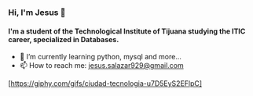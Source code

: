 ### Hi, I'm Jesus 👋

#### I'm a student of the Technological Institute of Tijuana studying the ITIC career, specialized in Databases.

- 🌱 I’m currently learning python, mysql and more...
- 📫 How to reach me: jesus.salazar929@gmail.com

[https://giphy.com/gifs/ciudad-tecnologia-u7D5EyS2EFlpC]
